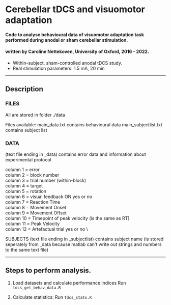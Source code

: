 # Cerebellar tDCS and visuomotor adaptation
#### Code to analyse behavioural data of visuomotor adaptation task performed during anodal or sham cerebellar stimulation.
#### written by Caroline Nettekoven, University of Oxford, 2016 - 2022.
- Within-subject, sham-controlled anodal tDCS study.
- Real stimulation parameters: 1.5 mA, 20 min

____________________________________________________________________

## Description
### FILES
All are stored in folder
./data

Files available:
main_data.txt             contains behavioural data
main_subjectlist.txt      contains subject list

### DATA
(text file ending in _data)
contains error data and information about experimental protocol

column 1    =     error \
column 2    =     block number \
column 3    =     trial number (within-block) \
column 4    =     target \
column 5    =     rotation \
column 6    =     visual feedback ON yes or no \
column 7    =     Reaction Time \
column 8    =     Movement Onset \
column 9    =     Movement Offset \
column 10   =     Timepoint of peak velocity (is the same as RT) \
column 11   =     Peak Velocity \
column 12   =     Artefactual trial yes or no \

SUBJECTS
(text file ending in _subjectlist)
contains subject name (is stored seperately from _data because matlab can't write out strings and numbers to the same text file)

____________________________________________________________________


## Steps to perform analysis.
1. Load datasets and calculate performance indices
   Run `tdcs_get_behav_data.R`
     
2. Calculate statistics:
   Run `tdcs_stats.R`

